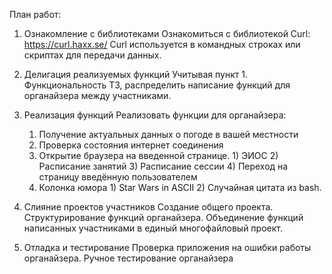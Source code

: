 План работ:
1) Ознакомление с библиотеками
    Ознакомиться с библиотекой Curl: https://curl.haxx.se/
    Curl используется в командных строках или скриптах для передачи данных.
2) Делигация реализуемых функций
    Учитывая пункт 1. Функциональность ТЗ, распределить написание функций для органайзера между участниками.
3) Реализация функций
    Реализовать функции для органайзера:
    1.    Получение актуальных данных о погоде в вашей местности
    2.    Проверка состояния интернет соединения
    3.    Открытие браузера на введенной странице.
        1)    ЭИОС
        2)    Расписание занятий
        3)    Расписание сессии
        4)    Переход на страницу введённую пользователем
    4.    Колонка юмора
        1)    Star Wars in ASCII
        2)    Случайная цитата из bash.

4) Слияние проектов участников
    Создание общего проекта. Структурирование функций органайзера. Объединение функций написанных участниками в единый многофайловый проект.
5) Отладка и тестирование
    Проверка приложения на ошибки работы органайзера. Ручное тестирование органайзера
